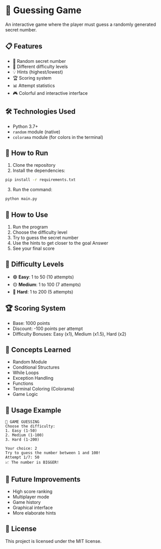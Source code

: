 # 🎲 Guessing Game

An interactive game where the player must guess a randomly generated secret number.

## 📋 Features

- 🎯 Random secret number
- 🔢 Different difficulty levels
- 💡 Hints (highest/lowest)
- 🏆 Scoring system
- 📊 Attempt statistics
- 🎮 Colorful and interactive interface

## 🛠️ Technologies Used

- Python 3.7+
- `random` module (native)
- `colorama` module (for colors in the terminal)

## 🚀 How to Run

1. Clone the repository
2. Install the dependencies:
```bash
pip install -r requirements.txt
```
3. Run the command:
```bash
python main.py
```

## 📖 How to Use

1. Run the program
2. Choose the difficulty level
3. Try to guess the secret number
4. Use the hints to get closer to the goal Answer
5. See your final score

## 🎯 Difficulty Levels

- 🟢 **Easy**: 1 to 50 (10 attempts)
- 🟡 **Medium**: 1 to 100 (7 attempts)
- 🔴 **Hard**: 1 to 200 (5 attempts)

## 🏆 Scoring System

- Base: 1000 points
- Discount: -100 points per attempt
- Difficulty Bonuses: Easy (x1), Medium (x1.5), Hard (x2)

## 🎯 Concepts Learned

- Random Module
- Conditional Structures
- While Loops
- Exception Handling
- Functions
- Terminal Coloring (Colorama)
- Game Logic

## 📝 Usage Example

```
🎲 GAME GUESSING
Choose the difficulty:
1. Easy (1-50)
2. Medium (1-100)
3. Hard (1-200)

Your choice: 2
Try to guess the number between 1 and 100!
Attempt 1/7: 50
📈 The number is BIGGER!
```

## 🔧 Future Improvements

- High score ranking
- Multiplayer mode
- Game history
- Graphical interface
- More elaborate hints

## 📄 License

This project is licensed under the MIT license.

